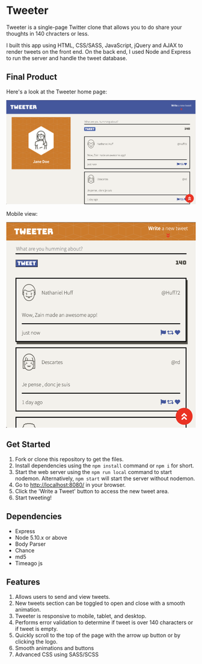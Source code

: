 # Tweeter

Tweeter is a single-page Twitter clone that allows you to do share your thoughts in 140 chracters or less.

I built this app using HTML, CSS/SASS, JavaScript, jQuery and AJAX to render tweets on the front end. On the back end, I used Node and Express to run the server and handle the tweet database.

## Final Product

Here's a look at the Tweeter home page:

!["Home page on desktop"](https://github.com/zaindewsi/tweeter/blob/master/public/images/desktop-home.png)

Mobile view:

!["Home page on mobile](https://github.com/zaindewsi/tweeter/blob/master/public/images/mobile-home.png)

## Get Started

1. Fork or clone this repository to get the files.
2. Install dependencies using the `npm install` command or `npm i` for short.
3. Start the web server using the `npm run local` command to start nodemon. Alternatively, `npm start` will start the server without nodemon.
4. Go to <http://localhost:8080/> in your browser.
5. Click the 'Write a Tweet' button to access the new tweet area.
6. Start tweeting!

## Dependencies

- Express
- Node 5.10.x or above
- Body Parser
- Chance
- md5
- Timeago js

## Features

1. Allows users to send and view tweets.
2. New tweets section can be toggled to open and close with a smooth animation.
3. Tweeter is responsive to mobile, tablet, and desktop.
4. Performs error validation to determine if tweet is over 140 characters or if tweet is empty.
5. Quickly scroll to the top of the page with the arrow up button or by clicking the logo.
6. Smooth animations and buttons
7. Advanced CSS using SASS/SCSS
